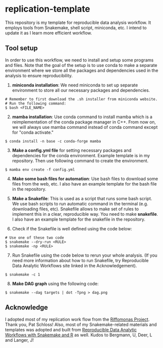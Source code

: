 replication-template
================

This repository is my template for reproducible data analysis workflow. It employs tools from Snakemake, shell script, miniconda, etc. I intend to update it as I learn more efficient workflow.


## Tool setup

In order to use this workflow, we need to install and setup some programs and files. Note that the goal of the setup is to use conda to make a separate environment where we store all the packages and dependencies used in the analysis to ensure reproducibility.

1. **miniconda installation**: We need miniconda to set up separate environment to store all our necessary packages and dependencies.

```console
# Remember to first download the .sh installer from miniconda website.
# Run the following command:
$ bash <FILE_NAME>
```

2. **mamba installation**: Use conda command to install mamba which is a reimplementation of the conda package manager in C++. From now on, we will always use mamba command instead of conda command except for "conda activate."

```console
$ conda install -n base -c conda-forge mamba
```

3. **Make a config.yml file** for setting necessary packages and dependencies for the conda environment. Example template is in my repository. Then use following command to create the environment. 

```console
$ mamba env create -f config.yml
```

4. **Make some bash files for automation**: Use bash files to download some files from the web, etc. I also have an example template for the bash file in the repository.

5. **Make a Snakefile**: This is used as a script that runs some bash script. We use bash scripts to run automatic command in the terminal (e.g. downloading files, etc). Snakefile allows to make set of rules to implement this in a clear, reproducible way. You need to make **snakefile**. I also have an example template for the snakefile in the repository.

6. Check if the Snakefile is well defined using the code below:

```console
# Use one of these two code
$ snakemake --dry-run <RULE>
$ snakemake -np <RULE>
```

7. Run Snakefile using the code below to rerun your whole analysis. (If you need more information about how to run Snakefile, try Reproducible Data Analytic Workflows site linked in the Acknowledgement).

```console
$ snakemake -c 1
```

8. **Make DAG graph** using the following code:

```console
$ snakemake --dag targets | dot -Tpng > dag.png
```


## Acknowledge

I adopted most of my replication work flow from the [Riffomonas Project](https://www.youtube.com/@Riffomonas). Thank you, Pat Schloss! Also, most of my Snakemake-related materials and templates was adopted and built from [Reproducible Data Analytic Workflows with Snakemake and R](http://lachlandeer.github.io/snakemake-econ-r-tutorial) as well. Kudos to Bergmann, U, Deer, L and Langer, J!
